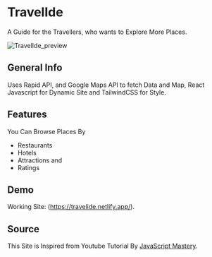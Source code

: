 # TravelIde

A Guide for the Travellers, who wants to Explore More Places.

![TravelIde_preview](https://user-images.githubusercontent.com/75238302/149731588-167977ec-1b1e-4b38-a591-96be8db59295.png)

## General Info

Uses Rapid API, and Google Maps API to fetch Data and Map, React Javascript for Dynamic Site and TailwindCSS for Style.

## Features

You Can Browse Places By
* Restaurants
* Hotels
* Attractions and
* Ratings 

## Demo

Working Site: (https://travelide.netlify.app/).

## Source

This Site is Inspired from Youtube Tutorial By [JavaScript Mastery](https://youtu.be/GDa8kZLNhJ4).
